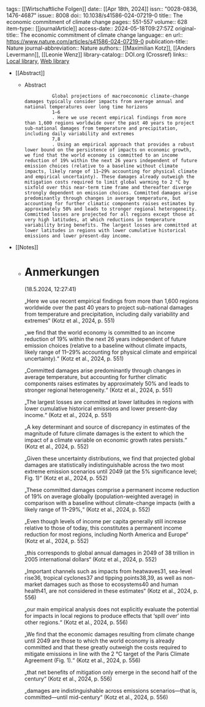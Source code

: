 tags:: [[Wirtschaftliche  Folgen]]
date:: [[Apr 18th, 2024]]
issn:: "0028-0836, 1476-4687"
issue:: 8008
doi:: 10.1038/s41586-024-07219-0
title:: The economic commitment of climate change
pages:: 551-557
volume:: 628
item-type:: [[journalArticle]]
access-date:: 2024-05-18T09:27:57Z
original-title:: The economic commitment of climate change
language:: en
url:: https://www.nature.com/articles/s41586-024-07219-0
publication-title:: Nature
journal-abbreviation:: Nature
authors:: [[Maximilian Kotz]], [[Anders Levermann]], [[Leonie Wenz]]
library-catalog:: DOI.org (Crossref)
links:: [Local library](zotero://select/library/items/G87HLQAL), [Web library](https://www.zotero.org/users/46463/items/G87HLQAL)

- [[Abstract]]
	- Abstract
	              
	                Global projections of macroeconomic climate-change damages typically consider impacts from average annual and national temperatures over long time horizons
	                1–6
	                . Here we use recent empirical findings from more than 1,600 regions worldwide over the past 40 years to project sub-national damages from temperature and precipitation, including daily variability and extremes
	                7,8
	                . Using an empirical approach that provides a robust lower bound on the persistence of impacts on economic growth, we find that the world economy is committed to an income reduction of 19% within the next 26 years independent of future emission choices (relative to a baseline without climate impacts, likely range of 11–29% accounting for physical climate and empirical uncertainty). These damages already outweigh the mitigation costs required to limit global warming to 2 °C by sixfold over this near-term time frame and thereafter diverge strongly dependent on emission choices. Committed damages arise predominantly through changes in average temperature, but accounting for further climatic components raises estimates by approximately 50% and leads to stronger regional heterogeneity. Committed losses are projected for all regions except those at very high latitudes, at which reductions in temperature variability bring benefits. The largest losses are committed at lower latitudes in regions with lower cumulative historical emissions and lower present-day income.
- [[Notes]]
	- # Anmerkungen 
	   (18.5.2024, 12:27:41)
	  
	  „Here we use recent empirical findings from more than 1,600 regions worldwide over the past 40 years to project sub-national damages from temperature and precipitation, including daily variability and extremes“ (Kotz et al., 2024, p. 551)
	  
	  „we find that the world economy is committed to an income reduction of 19% within the next 26 years independent of future emission choices (relative to a baseline without climate impacts, likely range of 11–29% accounting for physical climate and empirical uncertainty).“ (Kotz et al., 2024, p. 551)
	  
	  „Committed damages arise predominantly through changes in average temperature, but accounting for further climatic components raises estimates by approximately 50% and leads to stronger regional heterogeneity.“ (Kotz et al., 2024, p. 551)
	  
	  „The largest losses are committed at lower latitudes in regions with lower cumulative historical emissions and lower present-day income.“ (Kotz et al., 2024, p. 551)
	  
	  „A key determinant and source of discrepancy in estimates of the magnitude of future climate damages is the extent to which the impact of a climate variable on economic growth rates persists.“ (Kotz et al., 2024, p. 552)
	  
	  „Given these uncertainty distributions, we find that projected global damages are statistically indistinguishable across the two most extreme emission scenarios until 2049 (at the 5% significance level; Fig. 1)“ (Kotz et al., 2024, p. 552)
	  
	  „These committed damages comprise a permanent income reduction of 19% on average globally (population-weighted average) in comparison with a baseline without climate-change impacts (with a likely range of 11–29%,“ (Kotz et al., 2024, p. 552)
	  
	  „Even though levels of income per capita generally still increase relative to those of today, this constitutes a permanent income reduction for most regions, including North America and Europe“ (Kotz et al., 2024, p. 552)
	  
	  „this corresponds to global annual damages in 2049 of 38 trillion in 2005 international dollars“ (Kotz et al., 2024, p. 552)
	  
	  „Important channels such as impacts from heatwaves31, sea-level rise36, tropical cyclones37 and tipping points38,39, as well as non-market damages such as those to ecosystems40 and human health41, are not considered in these estimates“ (Kotz et al., 2024, p. 556)
	  
	  „our main empirical analysis does not explicitly evaluate the potential for impacts in local regions to produce effects that ‘spill over’ into other regions.“ (Kotz et al., 2024, p. 556)
	  
	  „We find that the economic damages resulting from climate change until 2049 are those to which the world economy is already committed and that these greatly outweigh the costs required to mitigate emissions in line with the 2 °C target of the Paris Climate Agreement (Fig. 1).“ (Kotz et al., 2024, p. 556)
	  
	  „that net benefits of mitigation only emerge in the second half of the century“ (Kotz et al., 2024, p. 556)
	  
	  „damages are indistinguishable across emissions scenarios—that is, committed—until mid-century“ (Kotz et al., 2024, p. 556)